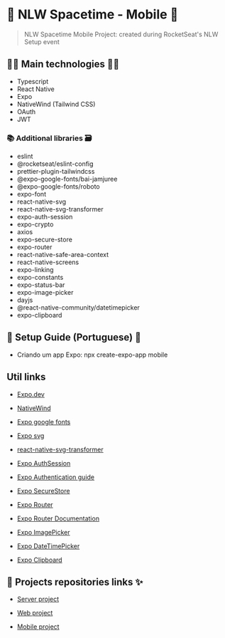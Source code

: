 # 🚀 NLW Spacetime - Mobile 🚀

> NLW Spacetime Mobile Project: created during RocketSeat's NLW Setup event

## 👨‍💻 Main technologies 👩‍💻

- Typescript
- React Native
- Expo
- NativeWind (Tailwind CSS)
- OAuth
- JWT

### 📚 Additional libraries 🗃️

- eslint
- @rocketseat/eslint-config
- prettier-plugin-tailwindcss
- @expo-google-fonts/bai-jamjuree
- @expo-google-fonts/roboto
- expo-font
- react-native-svg
- react-native-svg-transformer
- expo-auth-session
- expo-crypto
- axios
- expo-secure-store
- expo-router
- react-native-safe-area-context
- react-native-screens
- expo-linking
- expo-constants
- expo-status-bar
- expo-image-picker
- dayjs
- @react-native-community/datetimepicker
- expo-clipboard

## 📃 Setup Guide (Portuguese) 📖

- Criando um app Expo: npx create-expo-app mobile

## Util links

- [Expo.dev](https://docs.expo.dev/)

- [NativeWind](https://www.nativewind.dev/quick-starts/expo)

- [Expo google fonts](https://github.com/expo/google-fonts)

- [Expo svg](https://docs.expo.dev/versions/latest/sdk/svg/)

- [react-native-svg-transformer](https://github.com/kristerkari/react-native-svg-transformer)

- [Expo AuthSession](https://docs.expo.dev/versions/latest/sdk/auth-session/)

- [Expo Authentication guide](https://docs.expo.dev/guides/authentication/)

- [Expo SecureStore](https://docs.expo.dev/versions/latest/sdk/securestore/)

- [Expo Router](https://docs.expo.dev/guides/routing-and-navigation/)

- [Expo Router Documentation](https://expo.github.io/router/docs/)

- [Expo ImagePicker](https://docs.expo.dev/versions/latest/sdk/imagepicker/)

- [Expo DateTimePicker](https://docs.expo.dev/versions/latest/sdk/date-time-picker/)

- [Expo Clipboard](https://docs.expo.dev/versions/latest/sdk/clipboard/)

## 🔗 Projects repositories links ✨

- [Server project](https://github.com/rodolfoHOk/rocketseat.nlw-spacetime/tree/main/server)

- [Web project](https://github.com/rodolfoHOk/rocketseat.nlw-spacetime/tree/main/web)

- [Mobile project](https://github.com/rodolfoHOk/rocketseat.nlw-spacetime/tree/main/mobile)
